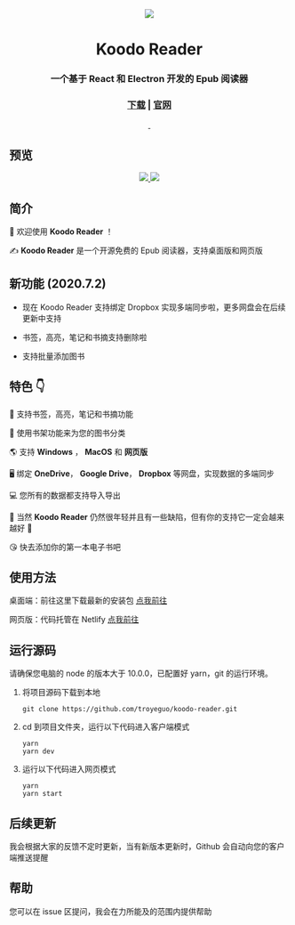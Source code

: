 <div align="center" width="128px" height="128px">
<img src="https://i.loli.net/2020/04/26/wrO8EPokvUQWaf5.png" />
</div>

<h1 align="center">
  Koodo Reader
</h1>
<h3 align="center">
  一个基于 React 和 Electron 开发的 Epub 阅读器
</h3>
<h3 align="center">

[下载](https://koodo.960960.xyz/download) | [官网](https://koodo.960960.xyz)

</h3>
<div align="center">
  <a href="https://github.com/troyeguo/koodo-reader/releases/latest">
    <img src="https://ci.appveyor.com/api/projects/status/602fp409plq8qcwu?svg=true" alt="">
  </a>
    <a href="https://github.com/troyeguo/koodo-reader/releases/latest">
    <img src="https://travis-ci.com/troyeguo/koodo-reader.svg?branch=master" alt="">
  </a>
</div>

## 预览

<div align="center">
  <a href="https://github.com/troyeguo/koodo-reader/releases/latest">
    <img src="https://i.loli.net/2020/03/23/UpVulqMBXRcEtJG.jpg" >
  </a>
  <a href="https://github.com/troyeguo/koodo-reader/releases/latest">
    <img src="https://i.loli.net/2020/03/23/jenEPUIuVJzC6bX.jpg" >
  </a>
  <br/>
</div>

## 简介

👏 欢迎使用 **Koodo Reader** ！

✍️ **Koodo Reader** 是一个开源免费的 Epub 阅读器，支持桌面版和网页版

## 新功能 (2020.7.2)

- 现在 Koodo Reader 支持绑定 Dropbox 实现多端同步啦，更多网盘会在后续更新中支持

- 书签，高亮，笔记和书摘支持删除啦

- 支持批量添加图书

## 特色 👇

📝 支持书签，高亮，笔记和书摘功能

🌉 使用书架功能来为您的图书分类

🌎 支持 **Windows** ， **MacOS** 和 **网页版**

🖥 绑定 **OneDrive**， **Google Drive**， **Dropbox** 等网盘，实现数据的多端同步

💻 您所有的数据都支持导入导出

🌱 当然 **Koodo Reader** 仍然很年轻并且有一些缺陷，但有你的支持它一定会越来越好 🏃

😘 快去添加你的第一本电子书吧

## 使用方法

桌面端：前往这里下载最新的安装包 [点我前往](https://koodo.960960.xyz/download)

网页版：代码托管在 Netlify [点我前往](https://reader.960960.xyz)

## 运行源码

请确保您电脑的 node 的版本大于 10.0.0，已配置好 yarn，git 的运行环境。

1. 将项目源码下载到本地

   ```
   git clone https://github.com/troyeguo/koodo-reader.git
   ```

2. cd 到项目文件夹，运行以下代码进入客户端模式

   ```
   yarn
   yarn dev
   ```

3. 运行以下代码进入网页模式

   ```
   yarn
   yarn start
   ```

## 后续更新

我会根据大家的反馈不定时更新，当有新版本更新时，Github 会自动向您的客户端推送提醒

## 帮助

您可以在 issue 区提问，我会在力所能及的范围内提供帮助

